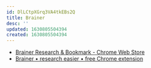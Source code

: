 ```yaml
---
id: DlLCtpXGrq3VA4tkEBs2Q
title: Brainer
desc: ''
updated: 1630805504394
created: 1630805504394
---
```


* [Brainer Research & Bookmark - Chrome Web Store](https://chrome.google.com/webstore/detail/brainer-research-bookmark/aelkgkjgpaancocbobfjkmnkfhoinamf)
* [Brainer • research easier • free Chrome extension](https://brainer.app/)
